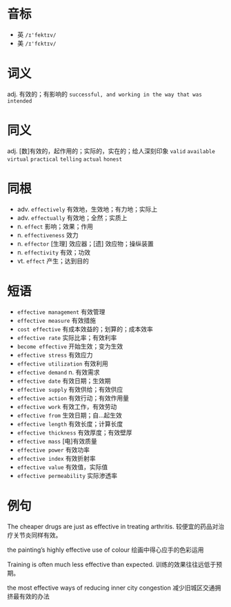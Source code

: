 # 音标

- 英 `/ɪ'fektɪv/`
- 美 `/ɪ'fɛktɪv/`

# 词义

adj. 有效的；有影响的
`successful, and working in the way that was intended`

# 同义

adj. [数]有效的，起作用的；实际的，实在的；给人深刻印象
`valid` `available` `virtual` `practical` `telling` `actual` `honest`

# 同根

- adv. `effectively` 有效地，生效地；有力地；实际上
- adv. `effectually` 有效地；全然；实质上
- n. `effect` 影响；效果；作用
- n. `effectiveness` 效力
- n. `effector` [生理] 效应器；[遗] 效应物；操纵装置
- n. `effectivity` 有效；功效
- vt. `effect` 产生；达到目的

# 短语

- `effective management` 有效管理
- `effective measure` 有效措施
- `cost effective` 有成本效益的；划算的；成本效率
- `effective rate` 实际比率；有效利率
- `become effective` 开始生效；变为生效
- `effective stress` 有效应力
- `effective utilization` 有效利用
- `effective demand` n. 有效需求
- `effective date` 有效日期；生效期
- `effective supply` 有效供给；有效供应
- `effective action` 有效行动；有效作用量
- `effective work` 有效工作，有效劳动
- `effective from` 生效日期；自…起生效
- `effective length` 有效长度；计算长度
- `effective thickness` 有效厚度；有效壁厚
- `effective mass` [电]有效质量
- `effective power` 有效功率
- `effective index` 有效折射率
- `effective value` 有效值，实际值
- `effective permeability` 实际渗透率

# 例句

The cheaper drugs are just as effective in treating arthritis.
较便宜的药品对治疗关节炎同样有效。

the painting’s highly effective use of colour
绘画中得心应手的色彩运用

Training is often much less effective than expected.
训练的效果往往远低于预期。

the most effective ways of reducing inner city congestion
减少旧城区交通拥挤最有效的办法


